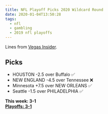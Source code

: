 ```yaml
---
title: NFL Playoff Picks 2020 Wildcard Round
date: 2020-01-04T13:50:28
tags:
  - nfl
  - gambling
  - 2019 nfl playoffs
---
```


Lines from [Vegas Insider](http://www.vegasinsider.com/nfl/matchups/matchups.cfm/week/18/season/2019).

## Picks

- HOUSTON -2.5 over Buffalo ✅
- NEW ENGLAND -4.5 over Tennessee ❌
- Minnesota +7.5 over NEW ORLEANS ✅
- Seattle -1.5 over PHILADELPHIA ✅

**This week: 3-1**<br/>
**[Playoffs: 3-1](/tags/2019-nfl-playoffs)**
